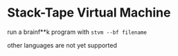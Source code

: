 # Stack-Tape Virtual Machine

run a brainf**k program with
`stvm --bf filename`

other languages are not yet supported
